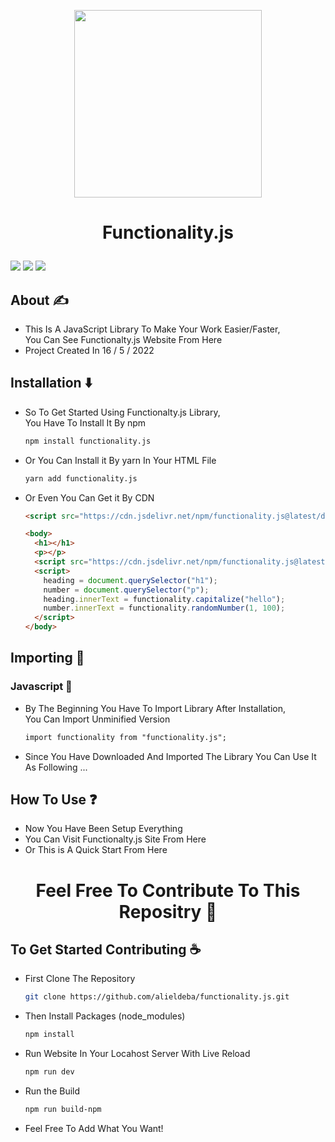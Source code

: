 <p align="center"><img width="300px" src="https://i.ibb.co/f03pXV1/js.png" /></p>

# <p align="center">Functionality.js</p>

<p float="right">
<!-- License -->
<img src="https://img.shields.io/github/license/functionality-library/functionality.js?style=for-the-badge" />
<!-- Stars -->
 <img src="https://img.shields.io/github/stars/functionality-library/functionality.js?style=for-the-badge" />
<!-- Node Version -->
<img src="https://img.shields.io/badge/node-16.15.1-red?style=for-the-badge" />
</p>

## About ✍️

- This Is A JavaScript Library To Make Your Work Easier/Faster,<br />
  You Can See Functionalty.js Website From Here
- Project Created In 16 / 5 / 2022

## Installation ⬇️

- So To Get Started Using Functionalty.js Library,<br />
  You Have To Install It By npm
  ```sh
  npm install functionality.js
  ```
- Or You Can Install it By yarn In Your HTML File

  ```sh
  yarn add functionality.js
  ```
  
- Or Even You Can Get it By CDN

  ```html
  <script src="https://cdn.jsdelivr.net/npm/functionality.js@latest/dist/functionality.min.js"></script>
  ```
  ```html
  <body>
    <h1></h1>
    <p></p>
    <script src="https://cdn.jsdelivr.net/npm/functionality.js@latest/dist/functionality.min.js"></script>
    <script>
      heading = document.querySelector("h1");
      number = document.querySelector("p");
      heading.innerText = functionality.capitalize("hello");
      number.innerText = functionality.randomNumber(1, 100);
    </script>
  </body>
  ```

## Importing 🦐

### Javascript 💛

- By The Beginning You Have To Import Library After Installation,<br />
  You Can Import Unminified Version

  ```html
  import functionality from "functionality.js";
  ```

- Since You Have Downloaded And Imported The Library You Can Use It As Following ...

## How To Use ❓

- Now You Have Been Setup Everything
- You Can Visit Functionalty.js Site From Here
- Or This is A Quick Start From Here

# <p align="center">Feel Free To Contribute To This Repositry 🤝</p>

## To Get Started Contributing ☕

- First Clone The Repository

  ```sh
  git clone https://github.com/alieldeba/functionality.js.git
  ```

- Then Install Packages (node_modules)

  ```sh
  npm install
  ```

- Run Website In Your Locahost Server With Live Reload

  ```sh
  npm run dev
  ```
  
- Run the Build

  ```sh
  npm run build-npm
  ```

- Feel Free To Add What You Want!
